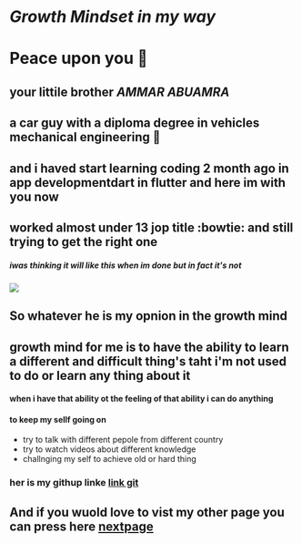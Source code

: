 # *Growth Mindset in my way*
# Peace upon you :purple_heart: 


## your littile brother  ***AMMAR ABUAMRA***  
 ## a car guy with a diploma degree in vehicles mechanical engineering :truck:
 ## and i haved start learning coding 2 month ago in app developmentdart in flutter  and here im with you now
 ## worked almost under 13 jop title :bowtie: and still trying to get the right one 
 
 
 ##### iwas thinking it will like this when im done but in fact it's not
 <img src="https://s1.cdn.autoevolution.com/images/news/gallery/mini-starts-production-at-vdl-nedcar-in-the-presence-of-dutch-king-photo-gallery_15.jpg">
 
 
 ## So whatever he is my opnion in the growth mind
 
 

## growth mind for me is to have the ability to learn a different and difficult thing's taht i'm not used to do or learn any thing about it 
#### when i have that ability ot the feeling of  that ability i can do anything
#### to keep my sellf going on 
- try to talk with different pepole from different country
- try to watch videos about different knowledge
- challnging my self to achieve old or hard thing 






### her is my githup linke [link git]( https://ammar-abuamra.github.io/reading-notes/)

## And if you wuold love to vist my other page you can press here [nextpage](https://ammar-abuamra.github.io/reading-notes/read1)




